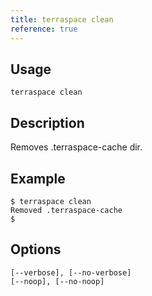 ```yaml
---
title: terraspace clean
reference: true
---
```


## Usage

    terraspace clean

## Description

Removes .terraspace-cache dir.

## Example

    $ terraspace clean
    Removed .terraspace-cache
    $


## Options

```
[--verbose], [--no-verbose]  
[--noop], [--no-noop]        
```

